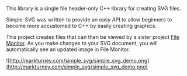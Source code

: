 This library is a single file header-only C++ library for creating SVG files.

Simple-SVG was written to provide an easy API to allow beginners to become more accustomed to C++ by easily creating graphics.

This project creates files that can then be viewed by a sister project [File Monitor](http://code.google.com/p/file-monitor).  As you make changes to your SVG document, you will automatically see an updated image in File Monitor.

![http://markturney.com/simple_svg/simple_svg_demo.png](http://markturney.com/simple_svg/simple_svg_demo.png)